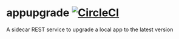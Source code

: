 # appupgrade [![CircleCI](https://circleci.com/gh/danesparza/appupgrade.svg?style=shield)](https://circleci.com/gh/danesparza/appupgrade)
A sidecar REST service to upgrade a local app to the latest version
